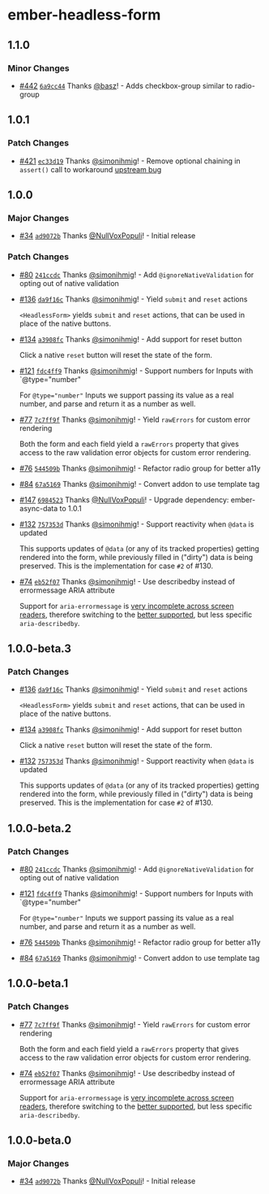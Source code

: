 # ember-headless-form

## 1.1.0

### Minor Changes

- [#442](https://github.com/CrowdStrike/ember-headless-form/pull/442) [`6a9cc44`](https://github.com/CrowdStrike/ember-headless-form/commit/6a9cc44fc35eeb8ba034a23226ea1c2d06130969) Thanks [@basz](https://github.com/basz)! - Adds checkbox-group similar to radio-group

## 1.0.1

### Patch Changes

- [#421](https://github.com/CrowdStrike/ember-headless-form/pull/421) [`ec33d19`](https://github.com/CrowdStrike/ember-headless-form/commit/ec33d19ee5edc81f344b12fb9a40385cedf3bb2d) Thanks [@simonihmig](https://github.com/simonihmig)! - Remove optional chaining in `assert()` call to workaround [upstream bug](https://github.com/ember-cli/babel-plugin-debug-macros/issues/89)

## 1.0.0

### Major Changes

- [#34](https://github.com/CrowdStrike/ember-headless-form/pull/34) [`ad9072b`](https://github.com/CrowdStrike/ember-headless-form/commit/ad9072bd02cb38a75a1d05efdfefb88dc827cade) Thanks [@NullVoxPopuli](https://github.com/NullVoxPopuli)! - Initial release

### Patch Changes

- [#80](https://github.com/CrowdStrike/ember-headless-form/pull/80) [`241ccdc`](https://github.com/CrowdStrike/ember-headless-form/commit/241ccdcedaf52d8af8b3f366b61d3055e9e38fc9) Thanks [@simonihmig](https://github.com/simonihmig)! - Add `@ignoreNativeValidation` for opting out of native validation

- [#136](https://github.com/CrowdStrike/ember-headless-form/pull/136) [`da9f16c`](https://github.com/CrowdStrike/ember-headless-form/commit/da9f16c5165c98c70f3f5caf0042aa162fb435bc) Thanks [@simonihmig](https://github.com/simonihmig)! - Yield `submit` and `reset` actions

  `<HeadlessForm>` yields `submit` and `reset` actions, that can be used in place of the native buttons.

- [#134](https://github.com/CrowdStrike/ember-headless-form/pull/134) [`a3908fc`](https://github.com/CrowdStrike/ember-headless-form/commit/a3908fcf51dc1caa955a355c3e8e2a23d2cc341c) Thanks [@simonihmig](https://github.com/simonihmig)! - Add support for reset button

  Click a native `reset` button will reset the state of the form.

- [#121](https://github.com/CrowdStrike/ember-headless-form/pull/121) [`fdc4ff9`](https://github.com/CrowdStrike/ember-headless-form/commit/fdc4ff9fd8a2ba00c1f2f1fe04ece8f83ffe97b3) Thanks [@simonihmig](https://github.com/simonihmig)! - Support numbers for Inputs with `@type="number"

  For `@type="number"` Inputs we support passing its value as a real number, and parse and return it as a number as well.

- [#77](https://github.com/CrowdStrike/ember-headless-form/pull/77) [`7c7ff9f`](https://github.com/CrowdStrike/ember-headless-form/commit/7c7ff9f47a24eeddd9ac8f9a4c2643eb5e500582) Thanks [@simonihmig](https://github.com/simonihmig)! - Yield `rawErrors` for custom error rendering

  Both the form and each field yield a `rawErrors` property that gives access to the raw validation error objects for custom error rendering.

- [#76](https://github.com/CrowdStrike/ember-headless-form/pull/76) [`544509b`](https://github.com/CrowdStrike/ember-headless-form/commit/544509b256fb171e62cc74b2cba2b2f32faa6f35) Thanks [@simonihmig](https://github.com/simonihmig)! - Refactor radio group for better a11y

- [#84](https://github.com/CrowdStrike/ember-headless-form/pull/84) [`67a5169`](https://github.com/CrowdStrike/ember-headless-form/commit/67a5169eb11552d7db9eb1f2553f59dfaad9aa65) Thanks [@simonihmig](https://github.com/simonihmig)! - Convert addon to use template tag

- [#147](https://github.com/CrowdStrike/ember-headless-form/pull/147) [`6984523`](https://github.com/CrowdStrike/ember-headless-form/commit/69845235c295e05c27ab873cd0af91feebc799c2) Thanks [@NullVoxPopuli](https://github.com/NullVoxPopuli)! - Upgrade dependency: ember-async-data to 1.0.1

- [#132](https://github.com/CrowdStrike/ember-headless-form/pull/132) [`757353d`](https://github.com/CrowdStrike/ember-headless-form/commit/757353de0015e3d10db771dfe41bd366f3a284c7) Thanks [@simonihmig](https://github.com/simonihmig)! - Support reactivity when `@data` is updated

  This supports updates of `@data` (or any of its tracked properties) getting rendered into the form, while previously filled in ("dirty") data is being preserved. This is the implementation for case `#2` of #130.

- [#74](https://github.com/CrowdStrike/ember-headless-form/pull/74) [`eb52f07`](https://github.com/CrowdStrike/ember-headless-form/commit/eb52f0756ed85b34943737248ee0dc569b5408f1) Thanks [@simonihmig](https://github.com/simonihmig)! - Use describedby instead of errormessage ARIA attribute

  Support for `aria-errormessage` is [very incomplete across screen readers](https://a11ysupport.io/tech/aria/aria-errormessage_attribute), therefore switching to the [better supported](https://a11ysupport.io/tech/aria/aria-describedby_attribute), but less specific `aria-describedby`.

## 1.0.0-beta.3

### Patch Changes

- [#136](https://github.com/CrowdStrike/ember-headless-form/pull/136) [`da9f16c`](https://github.com/CrowdStrike/ember-headless-form/commit/da9f16c5165c98c70f3f5caf0042aa162fb435bc) Thanks [@simonihmig](https://github.com/simonihmig)! - Yield `submit` and `reset` actions

  `<HeadlessForm>` yields `submit` and `reset` actions, that can be used in place of the native buttons.

- [#134](https://github.com/CrowdStrike/ember-headless-form/pull/134) [`a3908fc`](https://github.com/CrowdStrike/ember-headless-form/commit/a3908fcf51dc1caa955a355c3e8e2a23d2cc341c) Thanks [@simonihmig](https://github.com/simonihmig)! - Add support for reset button

  Click a native `reset` button will reset the state of the form.

- [#132](https://github.com/CrowdStrike/ember-headless-form/pull/132) [`757353d`](https://github.com/CrowdStrike/ember-headless-form/commit/757353de0015e3d10db771dfe41bd366f3a284c7) Thanks [@simonihmig](https://github.com/simonihmig)! - Support reactivity when `@data` is updated

  This supports updates of `@data` (or any of its tracked properties) getting rendered into the form, while previously filled in ("dirty") data is being preserved. This is the implementation for case `#2` of #130.

## 1.0.0-beta.2

### Patch Changes

- [#80](https://github.com/CrowdStrike/ember-headless-form/pull/80) [`241ccdc`](https://github.com/CrowdStrike/ember-headless-form/commit/241ccdcedaf52d8af8b3f366b61d3055e9e38fc9) Thanks [@simonihmig](https://github.com/simonihmig)! - Add `@ignoreNativeValidation` for opting out of native validation

- [#121](https://github.com/CrowdStrike/ember-headless-form/pull/121) [`fdc4ff9`](https://github.com/CrowdStrike/ember-headless-form/commit/fdc4ff9fd8a2ba00c1f2f1fe04ece8f83ffe97b3) Thanks [@simonihmig](https://github.com/simonihmig)! - Support numbers for Inputs with `@type="number"

  For `@type="number"` Inputs we support passing its value as a real number, and parse and return it as a number as well.

- [#76](https://github.com/CrowdStrike/ember-headless-form/pull/76) [`544509b`](https://github.com/CrowdStrike/ember-headless-form/commit/544509b256fb171e62cc74b2cba2b2f32faa6f35) Thanks [@simonihmig](https://github.com/simonihmig)! - Refactor radio group for better a11y

- [#84](https://github.com/CrowdStrike/ember-headless-form/pull/84) [`67a5169`](https://github.com/CrowdStrike/ember-headless-form/commit/67a5169eb11552d7db9eb1f2553f59dfaad9aa65) Thanks [@simonihmig](https://github.com/simonihmig)! - Convert addon to use template tag

## 1.0.0-beta.1

### Patch Changes

- [#77](https://github.com/CrowdStrike/ember-headless-form/pull/77) [`7c7ff9f`](https://github.com/CrowdStrike/ember-headless-form/commit/7c7ff9f47a24eeddd9ac8f9a4c2643eb5e500582) Thanks [@simonihmig](https://github.com/simonihmig)! - Yield `rawErrors` for custom error rendering

  Both the form and each field yield a `rawErrors` property that gives access to the raw validation error objects for custom error rendering.

- [#74](https://github.com/CrowdStrike/ember-headless-form/pull/74) [`eb52f07`](https://github.com/CrowdStrike/ember-headless-form/commit/eb52f0756ed85b34943737248ee0dc569b5408f1) Thanks [@simonihmig](https://github.com/simonihmig)! - Use describedby instead of errormessage ARIA attribute

  Support for `aria-errormessage` is [very incomplete across screen readers](https://a11ysupport.io/tech/aria/aria-errormessage_attribute), therefore switching to the [better supported](https://a11ysupport.io/tech/aria/aria-describedby_attribute), but less specific `aria-describedby`.

## 1.0.0-beta.0

### Major Changes

- [#34](https://github.com/CrowdStrike/ember-headless-form/pull/34) [`ad9072b`](https://github.com/CrowdStrike/ember-headless-form/commit/ad9072bd02cb38a75a1d05efdfefb88dc827cade) Thanks [@NullVoxPopuli](https://github.com/NullVoxPopuli)! - Initial release
